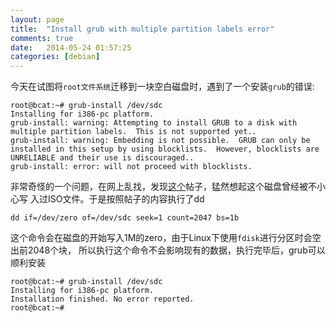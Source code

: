 ```yaml
---
layout: page
title:  "Install grub with multiple partition labels error"
comments: true
date:   2014-05-24 01:57:25
categories: [debian]
---
```


今天在试图将`root文件系统`迁移到一块空白磁盘时，遇到了一个安装`grub`的错误:


	root@bcat:~# grub-install /dev/sdc
	Installing for i386-pc platform.
	grub-install: warning: Attempting to install GRUB to a disk with multiple partition labels.  This is not supported yet..
	grub-install: warning: Embedding is not possible.  GRUB can only be installed in this setup by using blocklists.  However, blocklists are UNRELIABLE and their use is discouraged..
	grub-install: error: will not proceed with blocklists.

非常奇怪的一个问题，在网上乱找，发现[这个][1]帖子，猛然想起这个磁盘曾经被不小心写
入过ISO文件。于是按照帖子的内容执行了dd

	dd if=/dev/zero of=/dev/sdc seek=1 count=2047 bs=1b

这个命令会在磁盘的开始写入1M的zero，由于Linux下使用`fdisk`进行分区时会空出前2048个块，
所以执行这个命令不会影响现有的数据，执行完毕后，grub可以顺利安装

	root@bcat:~# grub-install /dev/sdc
	Installing for i386-pc platform.
	Installation finished. No error reported.
	root@bcat:~#  


[1]: http://lilydjwg.is-programmer.com/tag/%E6%95%B0%E6%8D%AE%E6%81%A2%E5%A4%8D

